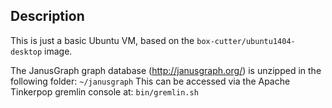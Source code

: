 ## Description

This is just a basic Ubuntu VM, based on the `box-cutter/ubuntu1404-desktop` image.

The JanusGraph graph database (http://janusgraph.org/) is unzipped in the following folder: `~/janusgraph`
This can be accessed via the Apache Tinkerpop gremlin console at: `bin/gremlin.sh`
